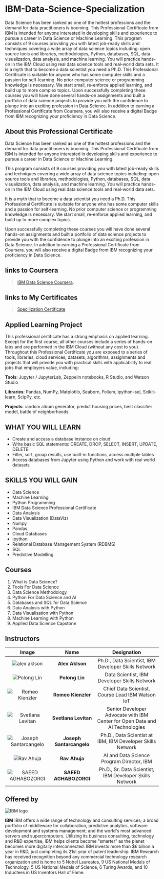 # IBM-Data-Science-Specialization
 Data Science has been ranked as one of the hottest professions and the demand for data practitioners is booming. This Professional Certificate from IBM is intended for anyone interested in developing skills and experience to pursue a career in Data Science or Machine Learning.  This program consists of 9 courses providing you with latest job-ready skills and techniques covering a wide array of data science topics including: open source tools and libraries, methodologies, Python, databases, SQL, data visualization, data analysis, and machine learning. You will practice hands-on in the IBM Cloud using real data science tools and real-world data sets.  It is a myth that to become a data scientist you need a Ph.D. This Professional Certificate is suitable for anyone who has some computer skills and a passion for self-learning. No prior computer science or programming knowledge is necessary. We start small, re-enforce applied learning, and build up to more complex topics.  Upon successfully completing these courses you will have done several hands-on assignments and built a portfolio of data science projects to provide you with the confidence to plunge into an exciting profession in Data Science. In addition to earning a Professional Certificate from Coursera, you will also receive a digital Badge from IBM recognizing your proficiency in Data Science.

## About this Professional Certificate
 
Data Science has been ranked as one of the hottest professions and the demand for data practitioners is booming. This Professional Certificate from IBM is intended for anyone interested in developing skills and experience to pursue a career in Data Science or Machine Learning.

This program consists of 9 courses providing you with latest job-ready skills and techniques covering a wide array of data science topics including: open source tools and libraries, methodologies, Python, databases, SQL, data visualization, data analysis, and machine learning. You will practice hands-on in the IBM Cloud using real data science tools and real-world data sets.

It is a myth that to become a data scientist you need a Ph.D. This Professional Certificate is suitable for anyone who has some computer skills and a passion for self-learning. No prior computer science or programming knowledge is necessary. We start small, re-enforce applied learning, and build up to more complex topics.

Upon successfully completing these courses you will have done several hands-on assignments and built a portfolio of data science projects to provide you with the confidence to plunge into an exciting profession in Data Science. In addition to earning a Professional Certificate from Coursera, you will also receive a digital Badge from IBM recognizing your proficiency in Data Science.

## links to Coursera
> [IBM Data Science Coursera](https://www.coursera.org/professional-certificates/ibm-data-science).

## links to My Certificates
> [Specilization Certificate](https://www.coursera.org/account/accomplishments/professional-cert/JKLKDGLT3UA6)

## Applied Learning Project

This professional certificate has a strong emphasis on applied learning. Except for the first course, all other courses include a series of hands-on labs and are performed in the IBM Cloud (without any cost to you). Throughout this Professional Certificate you are exposed to a series of tools, libraries, cloud services, datasets, algorithms, assignments and projects that will provide you with practical skills with applicability to real jobs that employers value, including:

**Tools**: Jupyter / JupyterLab, Zeppelin notebooks, R Studio, and Watson Studio

**Libraries**: Pandas, NumPy, Matplotlib, Seaborn, Folium, ipython-sql, Scikit-learn, ScipPy, etc.

**Projects**: random album generator, predict housing prices, best classifier model, battle of neighborhoods

## WHAT YOU WILL LEARN
* Create and access a database instance on cloud
* Write basic SQL statements: CREATE, DROP, SELECT, INSERT, UPDATE, DELETE
* Filter, sort, group results, use built-in functions, access multiple tables
* Access databases from Jupyter using Python and work with real world datasets

## SKILLS YOU WILL GAIN
* Data Science
* Machine Learning
* Python Programming
* IBM Data Science Professional Certificate
* Data Analysis
* Data Visualization (DataViz)
* Numpy
* Pandas
* Cloud Databases
* Ipython
* Relational Database Management System (RDBMS)
* SQL
* Predictive Modelling.

## Courses
1. What is Data Science?
2. Tools For Data Science
3. Data Science Methodology
4. Python For Data Science and AI
5. Databases and SQL for Data Science
6. Data Analysis with Python
7. Data Visualisation with Python
8. Machine Learning with Python
9. Applied Data Science Capstone

## Instructors
| **Image**        | **Name**           | **Designation**  |
| :-------------: |:-------------:|:-----:|
| ![alex aklson](https://github.com/Ashleshk/IBM-Data-Science-Specialization-Coursera/blob/master/resources/Alex-Aklson.jpg)     | **Alex Aklson** | Ph.D., Data Scientist, IBM Developer Skills Network |
| ![Polong Lin](https://github.com/Ashleshk/IBM-Data-Science-Specialization-Coursera/blob/master/resources/polong%20lin.jpg)    | **Polong Lin**     |  Data Scientist, IBM Developer Skills Network |
| ![Romeo Kienzler](https://github.com/Ashleshk/IBM-Data-Science-Specialization-Coursera/blob/master/resources/romeokeinzler.jpg) | **Romeo Kienzler**     | Chief Data Scientist, Course Lead IBM Watson IoT |
| ![Svetlana Levitan](https://github.com/Ashleshk/IBM-Data-Science-Specialization-Coursera/blob/master/resources/Svetlana.jpg)    | **Svetlana Levitan**     |  Senior Developer Advocate with IBM Center for Open Data and AI Technologies |
| ![Joseph Santarcangelo](https://github.com/Ashleshk/IBM-Data-Science-Specialization-Coursera/blob/master/resources/joseph.jpg)    | **Joseph Santarcangelo**     |  Ph.D., Data Scientist at IBM, IBM Developer Skills Network |
| ![Rav Ahuja](https://github.com/Ashleshk/IBM-Data-Science-Specialization-Coursera/blob/master/resources/ravahuja.jpg)    | **Rav Ahuja**     |  AI and Data Science Program Director, IBM |
| ![SAEED AGHABOZORGI](https://github.com/Ashleshk/IBM-Data-Science-Specialization-Coursera/blob/master/resources/saeed.jpg) | **SAEED AGHABOZORGI** | Ph.D., Sr. Data Scientist, IBM Developer Skills Network |

## Offered by
![IBM logo](https://github.com/Ashleshk/IBM-Data-Science-Specialization-Coursera/blob/master/IBM-Logo-Blk---Square.png)

**IBM**
IBM offers a wide range of technology and consulting services; a broad portfolio of middleware for collaboration, predictive analytics, software development and systems management; and the world's most advanced servers and supercomputers. Utilizing its business consulting, technology and R&D expertise, IBM helps clients become "smarter" as the planet becomes more digitally interconnected. IBM invests more than $6 billion a year in R&D, just completing its 21st year of patent leadership. IBM Research has received recognition beyond any commercial technology research organization and is home to 5 Nobel Laureates, 9 US National Medals of Technology, 5 US National Medals of Science, 6 Turing Awards, and 10 Inductees in US Inventors Hall of Fame.

 